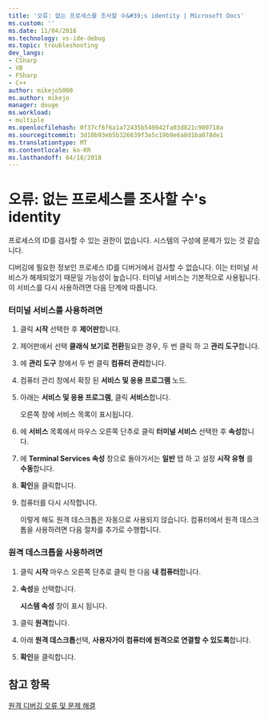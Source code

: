 ```yaml
---
title: '오류: 없는 프로세스를 조사할 수&#39;s identity | Microsoft Docs'
ms.custom: ''
ms.date: 11/04/2016
ms.technology: vs-ide-debug
ms.topic: troubleshooting
dev_langs:
- CSharp
- VB
- FSharp
- C++
author: mikejo5000
ms.author: mikejo
manager: douge
ms.workload:
- multiple
ms.openlocfilehash: 0f37cf6f6a1a72435b549942fa03d821c900718a
ms.sourcegitcommit: 3d10b93eb5b326639f3e5c19b9e6a8d1ba078de1
ms.translationtype: MT
ms.contentlocale: ko-KR
ms.lasthandoff: 04/18/2018
---
```

# <a name="error-you-do-not-have-permission-to-inspect-the-process39s-identity"></a>오류: 없는 프로세스를 조사할 수&#39;s identity
프로세스의 ID를 검사할 수 있는 권한이 없습니다. 시스템의 구성에 문제가 있는 것 같습니다.  
  
 디버깅에 필요한 정보인 프로세스 ID를 디버거에서 검사할 수 없습니다. 이는 터미널 서비스가 해제되었기 때문일 가능성이 높습니다. 터미널 서비스는 기본적으로 사용됩니다. 이 서비스를 다시 사용하려면 다음 단계에 따릅니다.  
  
### <a name="to-enable-terminal-services"></a>터미널 서비스를 사용하려면  
  
1.  클릭 **시작** 선택한 후 **제어판**합니다.  
  
2.  제어판에서 선택 **클래식 보기로 전환**필요한 경우, 두 번 클릭 하 고 **관리 도구**합니다.  
  
3.  에 **관리 도구** 창에서 두 번 클릭 **컴퓨터 관리**합니다.  
  
4.  컴퓨터 관리 창에서 확장 된 **서비스 및 응용 프로그램** 노드.  
  
5.  아래는 **서비스 및 응용 프로그램**, 클릭 **서비스**합니다.  
  
     오른쪽 창에 서비스 목록이 표시됩니다.  
  
6.  에 **서비스** 목록에서 마우스 오른쪽 단추로 클릭 **터미널 서비스** 선택한 후 **속성**합니다.  
  
7.  에 **Terminal Services 속성** 창으로 돌아가서는 **일반** 탭 하 고 설정 **시작 유형** 를 **수동**합니다.  
  
8.  **확인**을 클릭합니다.  
  
9. 컴퓨터를 다시 시작합니다.  
  
     이렇게 해도 원격 데스크톱은 자동으로 사용되지 않습니다. 컴퓨터에서 원격 데스크톱을 사용하려면 다음 절차를 추가로 수행합니다.  
  
### <a name="to-enable-remote-desktop"></a>원격 데스크톱을 사용하려면  
  
1.  클릭 **시작** 마우스 오른쪽 단추로 클릭 한 다음 **내 컴퓨터**합니다.  
  
2.  **속성**을 선택합니다.  
  
     **시스템 속성** 창이 표시 됩니다.  
  
3.  클릭 **원격**합니다.  
  
4.  아래 **원격 데스크톱**선택, **사용자가이 컴퓨터에 원격으로 연결할 수 있도록**합니다.  
  
5.  **확인**을 클릭합니다.  
  
## <a name="see-also"></a>참고 항목  
 [원격 디버깅 오류 및 문제 해결](../debugger/remote-debugging-errors-and-troubleshooting.md)